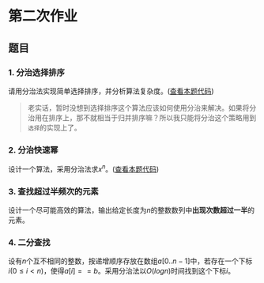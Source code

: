 # 第二次作业

## 题目

### 1. 分治选择排序

请用分治法实现简单选择排序，并分析算法复杂度。([查看本题代码](01.sort.cpp))

> 老实话，暂时没想到选择排序这个算法应该如何使用分治来解决。如果将分治用在排序上，那不就相当于归并排序嘛？所以我只能将分治这个策略用到`选择`的实现上了。

### 2. 分治快速幂

设计一个算法，采用分治法求$x^n$。([查看本题代码](./02.quick_power.cpp))

### 3. 查找超过半频次的元素

设计一个尽可能高效的算法，输出给定长度为$n$的整数数列中**出现次数超过一半**的元素。

### 4. 二分查找

设有$n$个互不相同的整数，按递增顺序存放在数组$a[0..n-1]$中，若存在一个下标$i(0 \le i<n)$，使得$a[i]==b$。采用分治法以$O(logn)$时间找到这个下标$i$。